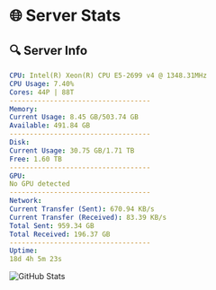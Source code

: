 # 🌐 Server Stats
## 🔍 Server Info
```yaml
CPU: Intel(R) Xeon(R) CPU E5-2699 v4 @ 1348.31MHz
CPU Usage: 7.40%
Cores: 44P | 88T
-----------------------------------
Memory:
Current Usage: 8.45 GB/503.74 GB
Available: 491.84 GB
-----------------------------------
Disk:
Current Usage: 30.75 GB/1.71 TB
Free: 1.60 TB
-----------------------------------
GPU:
No GPU detected
-----------------------------------
Network:
Current Transfer (Sent): 670.94 KB/s
Current Transfer (Received): 83.39 KB/s
Total Sent: 959.34 GB
Total Received: 196.37 GB
-----------------------------------
Uptime:
18d 4h 5m 23s
```
![GitHub Stats](https://img.shields.io/badge/Updated-2025-05-07_21:14:11-blue)